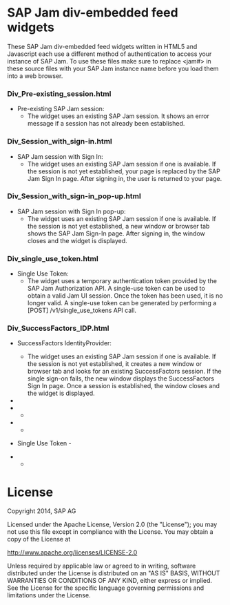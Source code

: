 SAP Jam div-embedded feed widgets
=======================

These SAP Jam div-embedded feed widgets written in HTML5 and Javascript each use a different method of authentication to access your instance of SAP Jam. To use these files make sure to replace <jam#> in these source files with your SAP Jam instance name before you load them into a web browser.

### Div_Pre-existing_session.html
* Pre-existing SAP Jam session:
  * The widget uses an existing SAP Jam session. It shows an error message if a session has not already been established.

### Div_Session_with_sign-in.html
* SAP Jam session with Sign In:
  * The widget uses an existing SAP Jam session if one is available. If the session is not yet established, your page is replaced by the SAP Jam Sign In page. After signing in, the user is returned to your page.

### Div_Session_with_sign-in_pop-up.html
* SAP Jam session with Sign In pop-up:
  * The widget uses an existing SAP Jam session if one is available. If the session is not yet established, a new window or browser tab shows the SAP Jam Sign-In page. After signing in, the window closes and the widget is displayed.

### Div_single_use_token.html
* Single Use Token:
  * The widget uses a temporary authentication token provided by the SAP Jam Authorization API. A single-use token can be used to obtain a valid Jam UI session. Once the token has been used, it is no longer valid. A single-use token can be generated by performing a [POST] /v1/single_use_tokens API call.

### Div_SuccessFactors_IDP.html
* SuccessFactors IdentityProvider:
  * The widget uses an existing SAP Jam session if one is available. If the session is not yet established, it creates a new window or browser tab and looks for an existing SuccessFactors session. If the single sign-on fails, the new window displays the SuccessFactors Sign In page. Once a session is established, the window closes and the widget is displayed.

* 
*  - 
*  - 
* Single Use Token - 
*  - 


# License
Copyright 2014, SAP AG

Licensed under the Apache License, Version 2.0 (the "License");
you may not use this file except in compliance with the License.
You may obtain a copy of the License at

   http://www.apache.org/licenses/LICENSE-2.0

Unless required by applicable law or agreed to in writing, software
distributed under the License is distributed on an "AS IS" BASIS,
WITHOUT WARRANTIES OR CONDITIONS OF ANY KIND, either express or implied.
See the License for the specific language governing permissions and
limitations under the License.